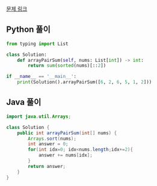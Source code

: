 [문제 링크](https://leetcode.com/problems/array-partition-i/)


## Python 풀이
```python
from typing import List

class Solution:
    def arrayPairSum(self, nums: List[int]) -> int:
        return sum(sorted(nums)[::2])

if __name__ == '__main__':
    print(Solution().arrayPairSum([6, 2, 6, 5, 1, 2]))
```

## Java 풀이
```java
import java.util.Arrays;

class Solution {
    public int arrayPairSum(int[] nums) {
        Arrays.sort(nums);
        int answer = 0;
        for(int idx=0; idx<nums.length;idx+=2){
            answer += nums[idx];
        }
        return answer;
    }
}
```
